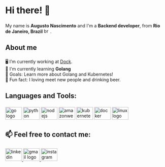 <h1 align="left">Hi there! 👋</h1>

###

<p align="left">My name is <strong>Augusto Nascimento</strong> and I'm a <strong>Backend developer</strong>, from <strong>Rio de Janeiro, Brazil</strong>
<img src="https://github.com/yammadev/flag-icons/blob/master/png/BR@2x.png" height="15" width="20" alt="brazil flag"/>.</p>

###

<h2 align="left">About me</h2>

###

<p align="left">🖥 I’m currently working at <a href="https://dock.tech/en/">Dock</a>.<br> 🌱 I'm currently learning <strong>Golang</strong><br> 🎯 Goals: Learn more about Golang and Kubernetes! <br> 🎲 Fun fact: I loving meet new people and drinking beer.</p>

###

<h2 align="left">Languages and Tools:</h2>

###

<div align="left">
  <img src="https://cdn.jsdelivr.net/gh/devicons/devicon/icons/go/go-original.svg" height="40" width="52" alt="go logo"  />
  <img src="https://cdn.jsdelivr.net/gh/devicons/devicon/icons/python/python-original.svg" height="40" width="52" alt="python logo"  />
  <img src="https://cdn.jsdelivr.net/gh/devicons/devicon/icons/nodejs/nodejs-original.svg" height="40" width="52" alt="nodejs logo"  />
  <img src="https://cdn.jsdelivr.net/gh/devicons/devicon/icons/amazonwebservices/amazonwebservices-plain-wordmark.svg" height="40" width="52" alt="amazonwebservices logo"  />
  <img src="https://cdn.jsdelivr.net/gh/devicons/devicon/icons/kubernetes/kubernetes-plain.svg" height="40" width="52" alt="kubernetes logo"  />
  <img src="https://cdn.jsdelivr.net/gh/devicons/devicon/icons/docker/docker-original.svg" height="40" width="52" alt="docker logo"  />
  <img src="https://cdn.jsdelivr.net/gh/devicons/devicon/icons/linux/linux-original.svg" height="40" width="52" alt="linux logo"  />
</div>

###

<h2 align="left">📫 Feel free to contact me: </h2>

###

<div align="left">
  <a href="https://www.linkedin.com/in/augustonascimentos" target="_blank">
    <img src="https://raw.githubusercontent.com/maurodesouza/profile-readme-generator/master/src/assets/icons/social/linkedin/default.svg" width="52" height="40" alt="linkedin logo"  />
  </a>
  <a href="augustonascimentos@gmail.com" target="_blank">
    <img src="https://raw.githubusercontent.com/maurodesouza/profile-readme-generator/master/src/assets/icons/social/gmail/default.svg" width="52" height="40" alt="gmail logo"  />
  </a>
  <a href="https://www.instagram.com/augustonascimentos2/" target="_blank">
    <img src="https://raw.githubusercontent.com/maurodesouza/profile-readme-generator/master/src/assets/icons/social/instagram/default.svg" width="52" height="40" alt="instagram logo"  />
  </a>
</div>

###

